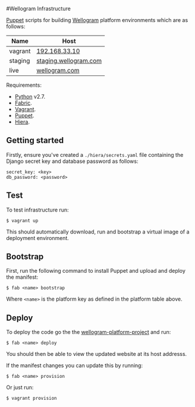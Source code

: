 #Wellogram Infrastructure

[Puppet](http://puppetlabs.com/) scripts for building [Wellogram](http://wellogram.com) platform environments which are as follows:

| Name       | Host          |
| ---------- | ------------- | 
| vagrant    | [192.168.33.10](http://192.168.33.10) 
| staging    | [staging.wellogram.com](http://staging.wellogram.com)
| live       | [wellogram.com](https://staging.wellogram.com)

Requirements:

  * [Python](https://www.python.org/) v2.7.
  * [Fabric](http://www.fabfile.org/).
  * [Vagrant](http://www.vagrantup.com/downloads.html).
  * [Puppet](http://puppetlabs.com/).
  * [Hiera](http://projects.puppetlabs.com/projects/hiera).

## Getting started

Firstly, ensure you've created a `./hiera/secrets.yaml` file containing the Django secret key and database password as follows:

    secret_key: <key>
    db_password: <password>

## Test

To test infrastructure run:

    $ vagrant up

This should automatically download, run and bootstrap a virtual image of a deployment environment.

## Bootstrap

First, run the following command to install Puppet and upload and deploy the manifest:

    $ fab <name> bootstrap

Where `<name>` is the platform key as defined in the platform table above.

## Deploy

To deploy the code go the the [wellogram-platform-project](https://github.com/cantorandball/wellogram-platform-project) and run:

    $ fab <name> deploy

You should then be able to view the updated website at its host addresss.

If the manifest changes you can update this by running:

    $ fab <name> provision

Or just run:

    $ vagrant provision
